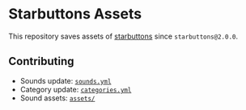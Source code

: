 # Starbuttons Assets

This repository saves assets of [starbuttons](https://github.com/suisei-cn/starbuttons) since `starbuttons@2.0.0`.

## Contributing

- Sounds update: [`sounds.yml`](https://github.com/suisei-cn/sbtn-assets/blob/master/sounds.yml)
- Category update: [`categories.yml`](https://github.com/suisei-cn/sbtn-assets/blob/master/categories.yml)
- Sound assets: [`assets/`](https://github.com/suisei-cn/sbtn-assets/tree/master/assets)
